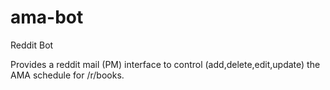 # ama-bot
Reddit Bot

Provides a reddit mail (PM) interface to control (add,delete,edit,update) the AMA schedule for /r/books.

